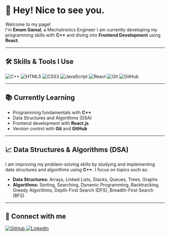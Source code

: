 # 👋 Hey! Nice to see you.

Welcome to my page!  
I'm **Emam Gamal**, a Mechatronics Engineer  I am currently developing my programming skills with **C++** and diving into **Frontend Development** using **React**.

---

## 🛠️ Skills & Tools I Use

<p>
  <img alt="C++" src="https://img.shields.io/badge/C++-00599C?style=flat-square&logo=c%2B%2B&logoColor=white" />
  <img alt="HTML5" src="https://img.shields.io/badge/HTML5-E34F26?style=flat-square&logo=html5&logoColor=white" />
  <img alt="CSS3" src="https://img.shields.io/badge/CSS3-1572B6?style=flat-square&logo=css3&logoColor=white" />
  <img alt="JavaScript" src="https://img.shields.io/badge/JavaScript-F7DF1E?style=flat-square&logo=javascript&logoColor=black" />
  <img alt="React" src="https://img.shields.io/badge/React-61DAFB?style=flat-square&logo=react&logoColor=black" />
  <img alt="Git" src="https://img.shields.io/badge/Git-F05032?style=flat-square&logo=git&logoColor=white" />
  <img alt="GitHub" src="https://img.shields.io/badge/GitHub-181717?style=flat-square&logo=github&logoColor=white" />
</p>

---

## 📚 Currently Learning

- Programming fundamentals with **C++**
- Data Structures and Algorithms (DSA)
- Frontend development with **React.js**
- Version control with **Git** and **GitHub**

---

## 📈 Data Structures & Algorithms (DSA)

I am improving my problem-solving skills by studying and implementing data structures and algorithms using **C++**. I focus on topics such as:

- **Data Structures:** Arrays, Linked Lists, Stacks, Queues, Trees, Graphs
- **Algorithms:** Sorting, Searching, Dynamic Programming, Backtracking, Greedy Algorithms, Depth-First Search (DFS), Breadth-First Search (BFS)

---

## 🔗 Connect with me

<p>
  <a href="https://github.com/imamgamalhegazy" target="_blank">
    <img alt="GitHub" src="https://img.shields.io/badge/GitHub-%2312100E.svg?&style=for-the-badge&logo=github&logoColor=white" />
  </a>
  <a href="https://www.linkedin.com/in/emam-gamal-hegazy-04288b24b" target="_blank">
    <img alt="LinkedIn" src="https://img.shields.io/badge/LinkedIn-%230077B5.svg?&style=for-the-badge&logo=linkedin&logoColor=white" />
  </a>
</p>
